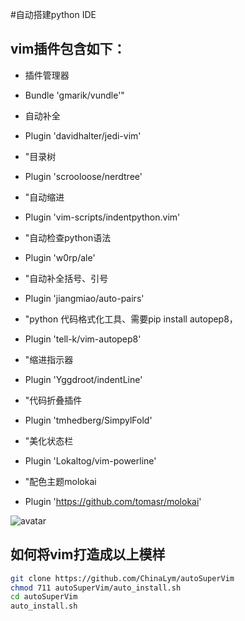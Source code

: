 ﻿#自动搭建python IDE

## vim插件包含如下：

- 插件管理器

- Bundle 'gmarik/vundle'"

- 自动补全

- Plugin 'davidhalter/jedi-vim'

- "目录树

- Plugin 'scrooloose/nerdtree'

-  "自动缩进

- Plugin 'vim-scripts/indentpython.vim'

- "自动检查python语法

- Plugin 'w0rp/ale'

- "自动补全括号、引号

- Plugin 'jiangmiao/auto-pairs'

- "python 代码格式化工具、需要pip install autopep8，

- Plugin 'tell-k/vim-autopep8'

- "缩进指示器

- Plugin 'Yggdroot/indentLine'

- "代码折叠插件

- Plugin 'tmhedberg/SimpylFold'

- "美化状态栏

- Plugin 'Lokaltog/vim-powerline'

- "配色主题molokai

- Plugin 'https://github.com/tomasr/molokai'

![avatar](https://img-blog.csdnimg.cn/20190202170635982.png)

 ## 如何将vim打造成以上模样
 ```bash
git clone https://github.com/ChinaLym/autoSuperVim
chmod 711 autoSuperVim/auto_install.sh
cd autoSuperVim
auto_install.sh
```
